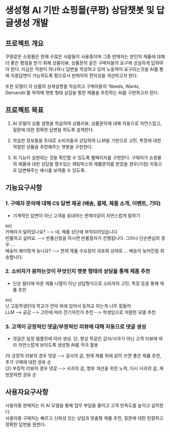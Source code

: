 # 생성형 AI 기반 쇼핑몰(쿠팡) 상담챗봇 및 답글생성 개발

## 프로젝트 개요
쿠팡같은 쇼핑몰은 현재 수많은 사람들이 사용중이며 그중 판매자는 본인의 제품에 대해 더 좋은 평점을 받기 위해 상품리뷰, 상품문의 같은 구매자들의 요구에 성실하게 답하여야 한다. 지금은 직원이 하나하나 답변을 작성하고 있어 노동력이 요구되는것을 AI를 통해 자동답변이 가능하도록 함으로서 판매자의 편의성을 개선하고자 한다.

또한 모델이 각 상품의 상세설명을 학습하고 구매자들의 'Needs, Wants, Demands'를 파악해 챗봇 형태 상담을 통한 제품을 추천하는 AI를 구현하고자 한다.

## 프로젝트 목표
1. AI 모델이 상품 설명을 학습하여 상품리뷰, 상품문의에 대해 자동으로 자연스럽고, 질문에 대한 정확한 답변을 하도록 설계한다.

2. 학습한 정보들을 토대로 소비자들과 상담하여 LLM을 기반으로 고민, 특징에 대한 적절한 상품을 추천해주는 챗봇을 구현한다.

3. 위 기능이 실현되는 것을 확인할 수 있도록 웹페이지를 구현한다. 구매자가 쇼핑몰의 재품에 대한 상담을 할수있는 채팅박스와 재품문의를 받았을 경우(가정) 자동으로 답변해주는 예시를 보여줄 수 있도록.

## 기능요구사항
### 1. 구매자 문의에 대해 CS 답변 제공 (배송, 결제, 제품 소개, 이벤트, 기타)
- 기계적인 답변이 아닌 고객을 응대하는 판매자같이 자연스럽게 말하기

ex)    
카메라가 달려있나요? --> 네, 제품 상단에 부착되어있습니다  
반품하고 싶어요. --> 반품신청을 하시면 반품절차가 진행됩니다. 그러나 단순변심의 경우 ...  
배송이 왜이렇게 늦나요? --> 현재 제품 수요량이 과포화 상태로 ... 배송이 늦어진점 죄송합니다.

### 2. 소비자가 원하는것이 무엇인지 챗봇 형태의 상담을 통해 제품 추천
- 단순 필터에 따른 제품 나열이 아닌 상담형식으로 소비자의 고민, 특징 등을 통해 제품 추천

ex)  
난 고등학생인데 학교가 언덕 위에 있어서 등하교 하는게 너무 힘들어  
LLM --> 공감 --> 고민에 따라 전기자전거 추천 --> 학생임으로 저렴한 모델 추천

### 3. 고객이 긍정적인 댓글/부정적인 리뷰에 대해 자동으로 댓글 생성
- 댓글은 일정 템플릿에 따라 생성. 단, 항상 똑같은 감사/사과가 아닌 고객 리뷰에 따라 자연스럽게 보이도록 생성형 AI를 적극 활용

(1) 긍정적 리뷰의 경우 댓글 --> 감사의 글, 현재 제품 외에 같이 쓰면 좋은 제품 추천, 추가 구매에 대한 권유 순  
(2) 부정적 리뷰의 경우 댓글 --> 사과의 글, 향후 개선을 위한 노력, 다시 사과의 글, 재방문하면 권유 순

## 사용자요구사항
사용자중 판매자는 이 AI 모델을 통해 업무 부담을 줄이고 고객 만족도를 높이고 싶어한다.  
사용자중 구매자는 빠르고 신뢰성 있는 상담과 맞춤형 제품 추천, 질문에 대한 친절하고 정확한 답변을 원한다.